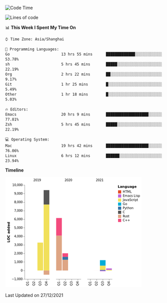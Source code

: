 <!--START_SECTION:waka-->
![Code Time](http://img.shields.io/badge/Code%20Time-524%20hrs%2020%20mins-blue)

![Lines of code](https://img.shields.io/badge/From%20Hello%20World%20I%27ve%20Written-22%20Thousand%20lines%20of%20code-blue)

📊 **This Week I Spent My Time On** 

```text
⌚︎ Time Zone: Asia/Shanghai

💬 Programming Languages: 
Go                       13 hrs 55 mins      █████████████░░░░░░░░░░░░   53.78% 
sh                       5 hrs 45 mins       █████░░░░░░░░░░░░░░░░░░░░   22.19% 
Org                      2 hrs 22 mins       ██░░░░░░░░░░░░░░░░░░░░░░░   9.17% 
Git                      1 hr 25 mins        █░░░░░░░░░░░░░░░░░░░░░░░░   5.49% 
Other                    1 hr 18 mins        █░░░░░░░░░░░░░░░░░░░░░░░░   5.03%

🔥 Editors: 
Emacs                    20 hrs 9 mins       ███████████████████░░░░░░   77.81% 
Zsh                      5 hrs 45 mins       █████░░░░░░░░░░░░░░░░░░░░   22.19%

💻 Operating System: 
Mac                      19 hrs 42 mins      ███████████████████░░░░░░   76.06% 
Linux                    6 hrs 12 mins       ██████░░░░░░░░░░░░░░░░░░░   23.94%

```

**Timeline**

![Chart not found](https://raw.githubusercontent.com/nasen23/nasen23/master/charts/bar_graph.png) 


 Last Updated on 27/12/2021
<!--END_SECTION:waka-->
